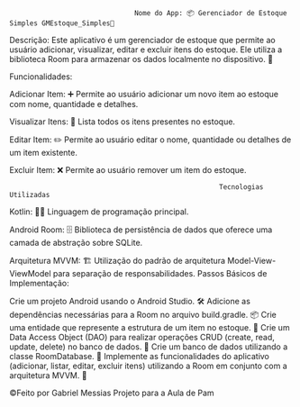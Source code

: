 


                                   Nome do App: 📦 Gerenciador de Estoque Simples GMEstoque_Simples📱

Descrição:
Este aplicativo é um gerenciador de estoque que permite ao usuário adicionar, visualizar, editar e excluir itens do estoque. Ele utiliza a biblioteca Room para armazenar os dados localmente no dispositivo. 📝

Funcionalidades:

Adicionar Item: ➕ Permite ao usuário adicionar um novo item ao estoque com nome, quantidade e detalhes.

Visualizar Itens: 👀 Lista todos os itens presentes no estoque.

Editar Item: ✏️ Permite ao usuário editar o nome, quantidade ou detalhes de um item existente.

Excluir Item: ❌ Permite ao usuário remover um item do estoque.


                                                        Tecnologias Utilizadas

Kotlin: 🧑‍💻 Linguagem de programação principal.

Android Room: 🗄️ Biblioteca de persistência de dados que oferece uma camada de abstração sobre SQLite.


Arquitetura MVVM: 🏗️ Utilização do padrão de arquitetura Model-View-ViewModel para separação de responsabilidades.
Passos Básicos de Implementação:

Crie um projeto Android usando o Android Studio. 🛠️
Adicione as dependências necessárias para a Room no arquivo build.gradle. 📦
Crie uma entidade que represente a estrutura de um item no estoque. 📑
Crie um Data Access Object (DAO) para realizar operações CRUD (create, read, update, delete) no banco de dados. 🔄
Crie um banco de dados utilizando a classe RoomDatabase. 🏦
Implemente as funcionalidades do aplicativo (adicionar, listar, editar, excluir itens) utilizando a Room em conjunto com a arquitetura MVVM. 📲

©Feito por Gabriel Messias 
Projeto para a Aula de Pam
